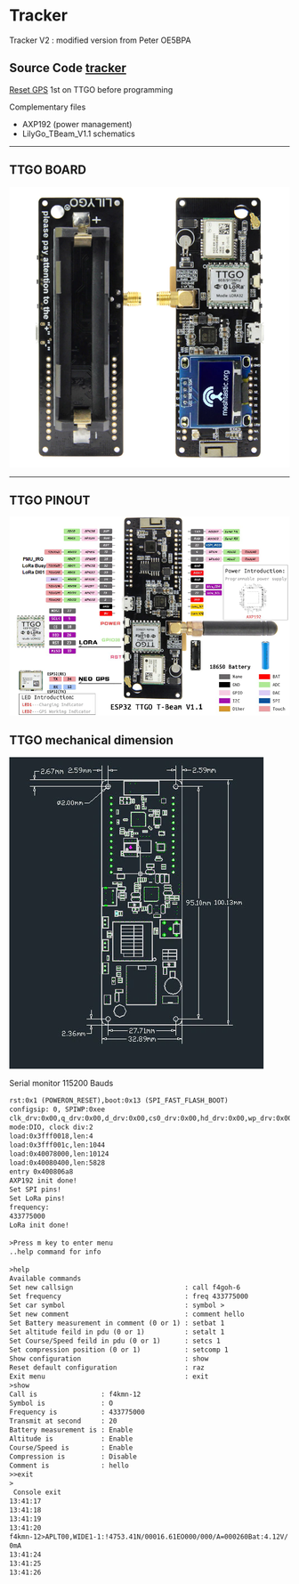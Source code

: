 # Tracker

Tracker V2 : modified version from Peter OE5BPA

## Source Code [tracker](https://github.com/lora-aprs/LoRa_APRS_Tracker) 

[Reset GPS](https://github.com/lora-aprs/TTGO-T-Beam_GPS-reset) 1st on TTGO before programming 

Complementary files

- AXP192 (power management)
- LilyGo_TBeam_V1.1 schematics

***
## TTGO BOARD

![TTGO](TTGO_upper_lower.png  "TTGO BOARD")

***

## TTGO PINOUT

![TTGO](TTGO_pinout.png  "TTGO PINOUT")

## TTGO mechanical dimension

![TTGO](TTGO_board.png  "mechanical dimension")

Serial monitor 115200 Bauds

```console
rst:0x1 (POWERON_RESET),boot:0x13 (SPI_FAST_FLASH_BOOT)
configsip: 0, SPIWP:0xee
clk_drv:0x00,q_drv:0x00,d_drv:0x00,cs0_drv:0x00,hd_drv:0x00,wp_drv:0x00
mode:DIO, clock div:2
load:0x3fff0018,len:4
load:0x3fff001c,len:1044
load:0x40078000,len:10124
load:0x40080400,len:5828
entry 0x400806a8
AXP192 init done!
Set SPI pins!
Set LoRa pins!
frequency:
433775000
LoRa init done!

>Press m key to enter menu
..help command for info

>help
Available commands
Set new callsign                            : call f4goh-6
Set frequency                               : freq 433775000
Set car symbol                              : symbol >
Set new comment                             : comment hello
Set Battery measurement in comment (0 or 1) : setbat 1
Set altitude feild in pdu (0 or 1)          : setalt 1
Set Course/Speed feild in pdu (0 or 1)      : setcs 1
Set compression position (0 or 1)           : setcomp 1
Show configuration                          : show
Reset default configuration                 : raz
Exit menu                                   : exit
>show
Call is                : f4kmn-12
Symbol is              : O
Frequency is           : 433775000
Transmit at second     : 20
Battery measurement is : Enable
Altitude is            : Enable
Course/Speed is        : Enable
Compression is         : Disable
Comment is             : hello
>>exit
>
 Console exit
13:41:17
13:41:18
13:41:19
13:41:20
f4kmn-12>APLT00,WIDE1-1:!4753.41N/00016.61EO000/000/A=000260Bat:4.12V/ 0mA
13:41:24
13:41:25
13:41:26
```

